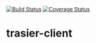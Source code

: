 [![Build Status](https://travis-ci.org/trasiercom/trasier-client.svg?branch=develop)](https://travis-ci.org/trasiercom/trasier-client)
[![Coverage Status](https://coveralls.io/repos/github/trasiercom/trasier-client/badge.svg?branch=develop&g=2)](https://coveralls.io/github/trasiercom/trasier-client?branch=develop)

# trasier-client

